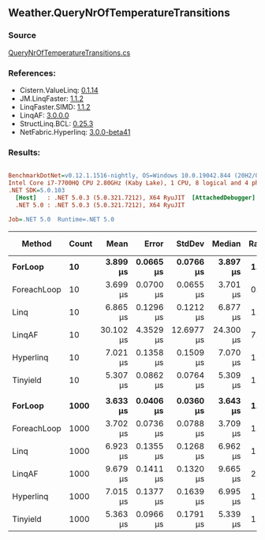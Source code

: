﻿## Weather.QueryNrOfTemperatureTransitions

### Source
[QueryNrOfTemperatureTransitions.cs](../LinqBenchmarks/Weather/QueryNrOfTemperatureTransitions.cs)

### References:
- Cistern.ValueLinq: [0.1.14](https://www.nuget.org/packages/Cistern.ValueLinq/0.1.14)
- JM.LinqFaster: [1.1.2](https://www.nuget.org/packages/JM.LinqFaster/1.1.2)
- LinqFaster.SIMD: [1.1.2](https://www.nuget.org/packages/LinqFaster.SIMD/1.0.3)
- LinqAF: [3.0.0.0](https://www.nuget.org/packages/LinqAF/3.0.0.0)
- StructLinq.BCL: [0.25.3](https://www.nuget.org/packages/StructLinq.BCL/0.25.3)
- NetFabric.Hyperlinq: [3.0.0-beta41](https://www.nuget.org/packages/NetFabric.Hyperlinq/3.0.0-beta41)

### Results:
``` ini

BenchmarkDotNet=v0.12.1.1516-nightly, OS=Windows 10.0.19042.844 (20H2/October2020Update)
Intel Core i7-7700HQ CPU 2.80GHz (Kaby Lake), 1 CPU, 8 logical and 4 physical cores
.NET SDK=5.0.103
  [Host]   : .NET 5.0.3 (5.0.321.7212), X64 RyuJIT  [AttachedDebugger]
  .NET 5.0 : .NET 5.0.3 (5.0.321.7212), X64 RyuJIT

Job=.NET 5.0  Runtime=.NET 5.0  

```
|      Method | Count |      Mean |     Error |     StdDev |    Median | Ratio | RatioSD |  Gen 0 | Gen 1 | Gen 2 | Allocated |
|------------ |------ |----------:|----------:|-----------:|----------:|------:|--------:|-------:|------:|------:|----------:|
|     **ForLoop** |    **10** |  **3.899 μs** | **0.0665 μs** |  **0.0766 μs** |  **3.897 μs** |  **1.00** |    **0.00** | **1.6518** |     **-** |     **-** |      **5 KB** |
| ForeachLoop |    10 |  3.699 μs | 0.0700 μs |  0.0655 μs |  3.701 μs |  0.94 |    0.02 | 1.6518 |     - |     - |      5 KB |
|        Linq |    10 |  6.865 μs | 0.1296 μs |  0.1212 μs |  6.877 μs |  1.75 |    0.05 | 1.7166 |     - |     - |      5 KB |
|      LinqAF |    10 | 30.102 μs | 4.3529 μs | 12.6977 μs | 24.300 μs |  7.59 |    3.06 |      - |     - |     - |      5 KB |
|   Hyperlinq |    10 |  7.021 μs | 0.1358 μs |  0.1509 μs |  7.070 μs |  1.80 |    0.05 | 1.7090 |     - |     - |      5 KB |
|    Tinyield |    10 |  5.307 μs | 0.0862 μs |  0.0764 μs |  5.309 μs |  1.35 |    0.03 | 2.1667 |     - |     - |      7 KB |
|             |       |           |           |            |           |       |         |        |       |       |           |
|     **ForLoop** |  **1000** |  **3.633 μs** | **0.0406 μs** |  **0.0360 μs** |  **3.643 μs** |  **1.00** |    **0.00** | **1.6518** |     **-** |     **-** |      **5 KB** |
| ForeachLoop |  1000 |  3.702 μs | 0.0736 μs |  0.0788 μs |  3.709 μs |  1.02 |    0.03 | 1.6518 |     - |     - |      5 KB |
|        Linq |  1000 |  6.923 μs | 0.1355 μs |  0.1268 μs |  6.962 μs |  1.91 |    0.04 | 1.7166 |     - |     - |      5 KB |
|      LinqAF |  1000 |  9.679 μs | 0.1411 μs |  0.1320 μs |  9.665 μs |  2.66 |    0.04 | 1.7242 |     - |     - |      5 KB |
|   Hyperlinq |  1000 |  7.015 μs | 0.1377 μs |  0.1639 μs |  6.995 μs |  1.93 |    0.04 | 1.7090 |     - |     - |      5 KB |
|    Tinyield |  1000 |  5.363 μs | 0.0966 μs |  0.1791 μs |  5.339 μs |  1.47 |    0.06 | 2.1667 |     - |     - |      7 KB |
